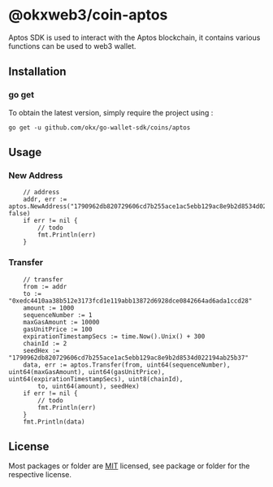 # @okxweb3/coin-aptos
Aptos SDK is used to interact with the Aptos blockchain, it contains various functions can be used to web3 wallet.

## Installation

### go get

To obtain the latest version, simply require the project using :

```shell
go get -u github.com/okx/go-wallet-sdk/coins/aptos
```

## Usage
### New Address
```golang
	// address
	addr, err := aptos.NewAddress("1790962db820729606cd7b255ace1ac5ebb129ac8e9b2d8534d022194ab25b37", false)
	if err != nil {
		// todo
		fmt.Println(err)
	}

```
###  Transfer 
```golang
	// transfer
	from := addr
	to := "0xedc4410aa38b512e3173fcd1e119abb13872d6928dce0842664ad6ada1ccd28"
	amount := 1000
	sequenceNumber := 1
	maxGasAmount := 10000
	gasUnitPrice := 100
	expirationTimestampSecs := time.Now().Unix() + 300
	chainId := 2
	seedHex := "1790962db820729606cd7b255ace1ac5ebb129ac8e9b2d8534d022194ab25b37"
	data, err := aptos.Transfer(from, uint64(sequenceNumber), uint64(maxGasAmount), uint64(gasUnitPrice), uint64(expirationTimestampSecs), uint8(chainId),
		to, uint64(amount), seedHex)
	if err != nil {
		// todo
		fmt.Println(err)
	}
	fmt.Println(data)
```

## License
Most packages or folder are [MIT](<https://github.com/okx/go-wallet-sdk/blob/main/coins/aptos/LICENSE>) licensed, see package or folder for the respective license.

